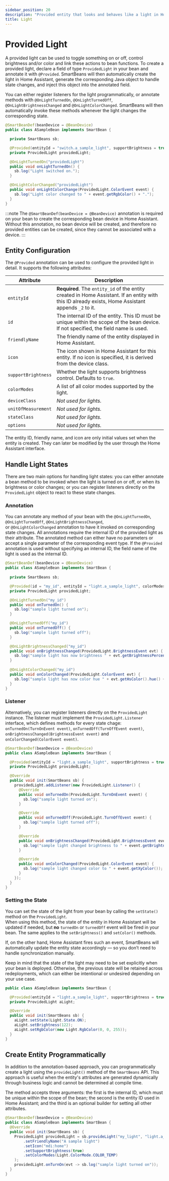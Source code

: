 ```yaml
---
sidebar_position: 20
description: "Provided entity that looks and behaves like a light in Home Assistant."
title: Light
---
```


# Provided Light

A provided light can be used to toggle something on or off, control brightness and/or color and link these actions to 
bean functions. To create a provided light, declare a field of type `ProvidedLight` in your bean and annotate it with 
`@Provided`. SmartBeans will then automatically create the light in Home Assistant, generate the corresponding Java 
object to handle state changes, and inject this object into the annotated field.  

You can either register listeners for the light programmatically, or annotate methods with `@OnLightTurnedOn`, 
`@OnLightTurnedOff`, `@OnLightBrightnessChanged` and `@OnLightColorChanged`. SmartBeans will then automatically invoke 
these methods whenever the light changes the corresponding state.

````java
@SmartBeanDef(beanDevice = @BeanDevice)
public class ASampleBean implements SmartBean {

  private SmartBeans sb;

  @Provided(entityId = "switch.a_sample_light", supportBrightness = true, colorModes = Light.ColorMode.RGB)
  private ProvidedLight providedLight;

  @OnLightTurnedOn("providedLight")
  public void onLightTurnedOn() {
    sb.log("Light switched on.");
  }

  @OnLightColorChanged("providedLight")
  public void onLightColorChange(ProvidedLight.ColorEvent event) {
    sb.log("Light color changed to " + event.getRgbColor() + ".");
  }
}
````

:::note
The `@SmartBeanDef(beanDevice = @BeanDevice)` annotation is required on your bean to create the corresponding bean device 
in Home Assistant. Without this annotation, no bean device will be created, and therefore no provided entities can be 
created, since they cannot be associated with a device.
:::

## Entity Configuration

The `@Provided` annotation can be used to configure the provided light in detail. It supports the following 
attributes:

| Attribute           | Description                                                                                                                                         |
|---------------------|-----------------------------------------------------------------------------------------------------------------------------------------------------|
| `entityId`          | **Required**. The `entity_id` of the entity created in Home Assistant. If an entity with this ID already exists, Home Assistant appends `_2` to it. |
| `id`                | The internal ID of the entity. This ID must be unique within the scope of the bean device. If not specified, the field name is used.                |
| `friendlyName`      | The friendly name of the entity displayed in Home Assistant.                                                                                        |
| `icon`              | The icon shown in Home Assistant for this entity. If no icon is specified, it is derived from the device class.                                     |
| `supportBrightness` | Whether the light supports brightness control. Defaults to `true`.                                                                                  |
| `colorModes`        | A list of all color modes supported by the light.                                                                                                   |
| `deviceClass`       | _Not used for lights._                                                                                                                              |
| `unitOfMeasurement` | _Not used for lights._                                                                                                                              |
| `stateClass`        | _Not used for lights._                                                                                                                              |
| `options`           | _Not used for lights._                                                                                                                              |

The entity ID, friendly name, and icon are only initial values set when the entity is created. They can later be 
modified by the user through the Home Assistant interface.

## Handle Light States

There are two main options for handling light states: you can either annotate a bean method to be invoked when the light
is turned on or off, or when its brightness or color changes; or you can register listeners directly on the `ProvidedLight`
object to react to these state changes.

### Annotation

You can annotate any method of your bean with the `@OnLightTurnedOn`, `@OnLightTurnedOff`, `@OnLightBrightnessChanged`,  
or `@OnLightColorChanged` annotation to have it invoked on corresponding state changes. All annotations require the 
internal ID of the provided light as their attribute. The annotated method can either have no parameters or accept a
single parameter of the corresponding event type. If the `@Provided` annotation is used without specifying an internal 
ID, the field name of the light is used as the internal ID.

````java
@SmartBeanDef(beanDevice = @BeanDevice)
public class ASampleBean implements SmartBean {
  
  private SmartBeans sb;

  @Provided(id = "my_id", entityId = "light.a_sample_light", colorModes = Light.ColorMode.HS)
  private ProvidedLight providedLight;

  @OnLightTurnedOn("my_id")
  public void onTurnedOn() {
    sb.log("sample light turned on");
  }

  @OnLightTurnedOff("my_id")
  public void onTurnedOff() {
    sb.log("sample light turned off");
  }

  @OnLightBrightnessChanged("my_id")
  public void onBrightnessChanged(ProvidedLight.BrightnessEvent evt) {
    sb.log("sample light has now brightness " + evt.getBrightnessPercent() + "%");
  }
  
  @OnLightColorChanged("my_id")
  public void onColorChanged(ProvidedLight.ColorEvent evt) {
    sb.log("sample light has now color hue " + evt.getHsColor().hue() + " with saturation " + evt.getHsColor().saturation());
  }
}
````

### Listener

Alternatively, you can register listeners directly on the `ProvidedLight` instance. The listener must implement
the `ProvidedLight.Listener` interface, which defines methods for every state chage: `onTurnedOn(TurnOnEvent event)`, 
`onTurnedOff(TurnOffEvent event)`, `onBrightnessChanged(BrightnessEvent event)` and `onColorChanged(ColorEvent event)`.


````java
@SmartBeanDef(beanDevice = @BeanDevice)
public class ASampleBean implements SmartBean {

  @Provided(entityId = "light.a_sample_light", supportBrightness = true, colorModes = Light.ColorMode.XY)
  private ProvidedLight providedLight;

  @Override
  public void init(SmartBeans sb) {
    providedLight.addListener(new ProvidedLight.Listener() {
      @Override
      public void onTurnedOn(ProvidedLight.TurnOnEvent event) {
        sb.log("sample light turned on");
      }

      @Override
      public void onTurnedOff(ProvidedLight.TurnOffEvent event) {
        sb.log("sample light turned off");
      }

      @Override
      public void onBrightnessChanged(ProvidedLight.BrightnessEvent event) {
        sb.log("sample light changed brightness to " + event.getBrightness());
      }

      @Override
      public void onColorChanged(ProvidedLight.ColorEvent event) {
        sb.log("sample light changed color to " + event.getXyColor());
      }
    });
  }
}
````

### Setting the State

You can set the state of the light from your bean by calling the `setState()` method on the `ProvidedLight`.  
When using this method, the state of the entity in Home Assistant will be updated if needed, but **no** `turnedOn` or 
`turnedOff` event will be fired in your bean. The same applies to the `setBrightness()` and `setColor()` methods.

If, on the other hand, Home Assistant fires such an event, SmartBeans will automatically update the entity state 
accordingly — so you don’t need to handle synchronization manually.  

Keep in mind that the state of the light may need to be set explicitly when your bean is deployed. Otherwise, the 
previous state will be retained across redeployments, which can either be intentional or undesired depending on your use case.

````java
public class ASampleBean implements SmartBean {

  @Provided(entityId = "light.a_sample_light", supportBrightness = true, colorModes = Light.ColorMode.RGB)
  private ProvidedLight aLight;

  @Override
  public void init(SmartBeans sb) {
    aLight.setState(Light.State.ON);
    aLight.setBrightness(122);
    aLight.setRgbColor(new Light.RgbColor(0, 0, 255));
  }
}
````

## Create Entity Programmatically

In addition to the annotation-based approach, you can programmatically create a light using the 
`provideLight()` method of the `SmartBeans` API. This approach is useful when the entity's attributes are 
generated dynamically through business logic and cannot be determined at compile time. 

The method accepts three arguments: the first is the internal ID, which must be unique within the scope of the bean; 
the second is the entity ID used in Home Assistant; and the third is an optional builder for setting all other 
attributes.

````java
@SmartBeanDef(beanDevice = @BeanDevice)
public class ASampleBean implements SmartBean {
  @Override
  public void init(SmartBeans sb) {
    ProvidedLight providedLight = sb.provideLight("my_light", "light.a_sample_light", def -> def
        .setFriendlyName("A sample light")
        .setIcon("mdi:home")
        .setSupportBrightness(true)
        .setColorModes(Light.ColorMode.COLOR_TEMP)
    );
    providedLight.onTurnOn(evt -> sb.log("sample light turned on"));
  }
}
````

